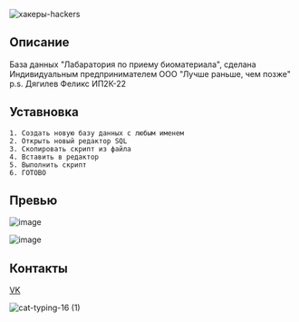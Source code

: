![хакеры-hackers](https://user-images.githubusercontent.com/114806441/197032759-e1ca0385-aa43-4416-95f8-5d91fca06d90.gif)

## Описание

База данных "Лабаратория по приему биоматериала", сделана Индивидуальным предпринимателем ООО "Лучше раньше, чем позже" p.s. Дягилев Феликс ИП2К-22

## Уставновка

```
1. Создать новую базу данных с любым именем
2. Открыть новый редактор SQL
3. Скопировать скрипт из файла 
4. Вставить в редактор 
5. Выполнить скрипт 
6. ГОТОВО
```

## Превью

![image](https://user-images.githubusercontent.com/114806441/197034139-b8e21367-0c5f-463b-982e-516b2a8a9ac2.png)

![image](https://user-images.githubusercontent.com/114806441/197034361-5beb9e3f-ddce-4302-a534-f876dba16983.png)


## Контакты 

 [VK](https://vk.com/id688464257)
 
![cat-typing-16 (1)](https://user-images.githubusercontent.com/114806441/197033630-52ebad75-c599-4b5d-b242-115bb59b00a7.gif)

